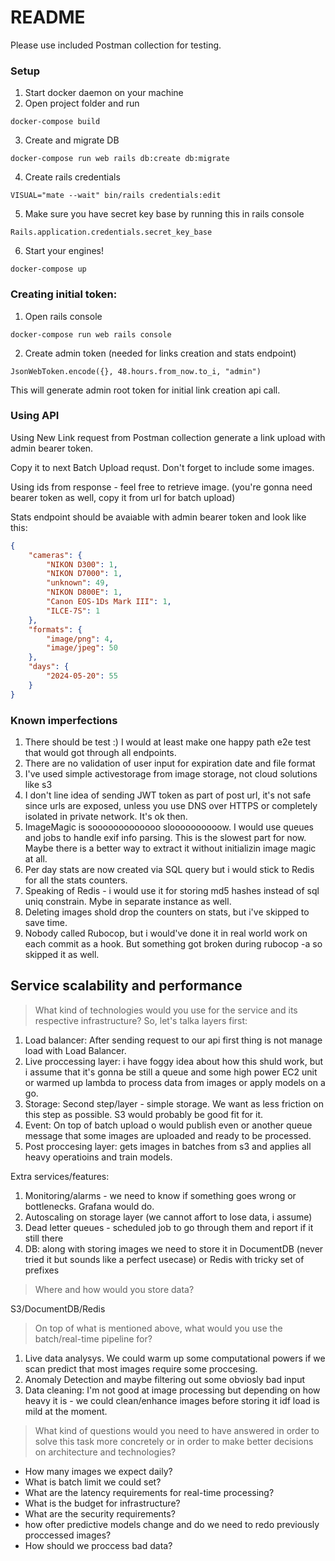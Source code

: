 # README
Please use included Postman collection for testing.

### Setup

1. Start docker daemon on your machine
2. Open project folder and run
```shell
docker-compose build
```
3. Create and migrate DB
```shell
docker-compose run web rails db:create db:migrate
```
4. Create rails credentials
```shell
VISUAL="mate --wait" bin/rails credentials:edit
```
5. Make sure you have secret key base by running this in rails console
```shell
Rails.application.credentials.secret_key_base
```
6. Start your engines!
```shell
docker-compose up
```

### Creating initial token:
1. Open rails console
```shell
docker-compose run web rails console
```
2. Create admin token (needed for links creation and stats endpoint)
```shell
JsonWebToken.encode({}, 48.hours.from_now.to_i, "admin")
```
This will generate admin root token for initial link creation api call.

### Using API

Using New Link request from Postman collection generate a link upload with admin bearer token.

Copy it to next Batch Upload requst. Don't forget to include some images.

Using ids from response - feel free to retrieve image. (you're gonna need bearer token as well, copy it from url for batch upload)

Stats endpoint should be avaiable with admin bearer token and look like this:
```json
{
    "cameras": {
        "NIKON D300": 1,
        "NIKON D7000": 1,
        "unknown": 49,
        "NIKON D800E": 1,
        "Canon EOS-1Ds Mark III": 1,
        "ILCE-7S": 1
    },
    "formats": {
        "image/png": 4,
        "image/jpeg": 50
    },
    "days": {
        "2024-05-20": 55
    }
}
```

### Known imperfections
1. There should be test :) I would at least make one happy path e2e test that would got through all endpoints.
2. There are no validation of user input for expiration date and file format
3. I've used simple activestorage from image storage, not cloud solutions like s3
4. I don't line idea of sending JWT token as part of post url, it's not safe since urls are exposed, unless you use DNS over HTTPS or completely isolated in private network. It's ok then.
5. ImageMagic is sooooooooooooo sloooooooooow. I would use queues and jobs to handle exif info parsing. This is the slowest part for now. Maybe there is a better way to extract it without initializin image magic at all.
6. Per day stats are now created via SQL query but i would stick to Redis for all the stats counters.
7. Speaking of Redis - i would use it for storing md5 hashes instead of sql uniq constrain. Mybe in separate instance as well.
8. Deleting images shold drop the counters on stats, but i've skipped to save time.
9. Nobody called Rubocop, but i would've done it in real world work on each commit as a hook. But something got broken during rubocop -a so skipped it as well.


##  Service scalability and performance
 >What kind of technologies would you use for the service and its respective infrastructure?
So, let's talka layers first:
1. Load balancer: After sending request to our api first thing is not manage load with Load Balancer.
2. Live proccessing layer: i have foggy idea about how this shuld work, but i assume that it's gonna be still a queue and some high power EC2 unit or warmed up lambda to process data from images or apply models on a go.
3. Storage: Second step/layer - simple storage. We want as less friction on this step as possible. S3 would probably be good fit for it.
3. Event: On top of batch upload o would publish even or another queue  message that some images are uploaded and ready to be processed.
4. Post proccesing layer: gets images in batches from s3 and applies all heavy operatioins and train models.

Extra services/features:
1. Monitoring/alarms - we need to know if something goes wrong or bottlenecks. Grafana would do.
2. Autoscaling on storage layer (we cannot affort to lose data, i assume)
3. Dead letter queues - scheduled job to go through them and report if it still there
4. DB: along with storing images we need to store it in DocumentDB (never tried it but sounds like a perfect usecase) or Redis with tricky set of prefixes

 > Where and how would you store data?

S3/DocumentDB/Redis

 > On top of what is mentioned above, what would you use the batch/real-time pipeline for?
 1. Live data analysys. We could warm up some computational powers if we scan predict that most images require some proccesing.
 2. Anomaly Detection and maybe filtering out some obviosly bad input
 3. Data cleaning: I'm not good at image processing but depending on how heavy it is - we could clean/enhance images before storing it idf load is mild at the moment.

 > What kind of questions would you need to have answered in order to solve this task more concretely or in order to make better decisions on architecture and technologies?

- How many images we expect daily?
- What is batch limit we could set?
- What are the latency requirements for real-time processing?
- What is the budget for infrastructure?
- What are the security requirements?
- how ofter predictive models change and do we need to redo previously proccessed images?
- How should we proccess bad data?
